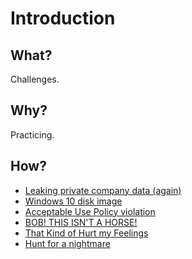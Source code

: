 
# Introduction

## What?

Challenges.

## Why?

Practicing.

## How?

* [Leaking private company data (again)](leaky.md)
* [Windows 10 disk image](windows10.md)
* [Acceptable Use Policy violation](policy.md)
* [BOB! THIS ISN'T A HORSE!](bob.md)
* [That Kind of Hurt my Feelings](feelings.md)
* [Hunt for a nightmare](nightmare.md)
